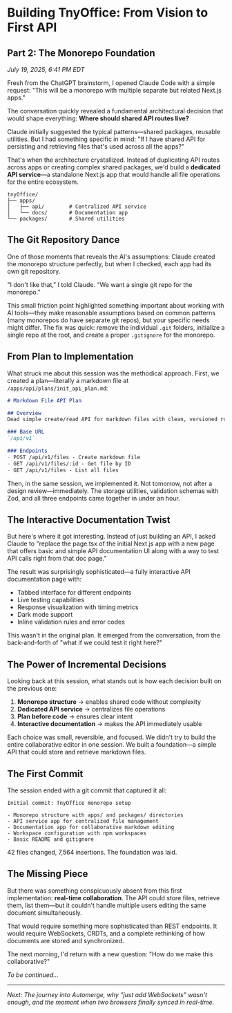 # Building TnyOffice: From Vision to First API

## Part 2: The Monorepo Foundation

*July 19, 2025, 6:41 PM EDT*

Fresh from the ChatGPT brainstorm, I opened Claude Code with a simple request: "This will be a monorepo with multiple separate but related Next.js apps."

The conversation quickly revealed a fundamental architectural decision that would shape everything: **Where should shared API routes live?**

Claude initially suggested the typical patterns—shared packages, reusable utilities. But I had something specific in mind: "If I have shared API for persisting and retrieving files that's used across all the apps?"

That's when the architecture crystallized. Instead of duplicating API routes across apps or creating complex shared packages, we'd build a **dedicated API service**—a standalone Next.js app that would handle all file operations for the entire ecosystem.

```
tnyOffice/
├── apps/
│   ├── api/        # Centralized API service
│   └── docs/       # Documentation app
└── packages/       # Shared utilities
```

## The Git Repository Dance

One of those moments that reveals the AI's assumptions: Claude created the monorepo structure perfectly, but when I checked, each app had its own git repository. 

"I don't like that," I told Claude. "We want a single git repo for the monorepo."

This small friction point highlighted something important about working with AI tools—they make reasonable assumptions based on common patterns (many monorepos do have separate git repos), but your specific needs might differ. The fix was quick: remove the individual `.git` folders, initialize a single repo at the root, and create a proper `.gitignore` for the monorepo.

## From Plan to Implementation

What struck me about this session was the methodical approach. First, we created a plan—literally a markdown file at `/apps/api/plans/init_api_plan.md`:

```markdown
# Markdown File API Plan

## Overview
Dead simple create/read API for markdown files with clean, versioned routes.

### Base URL
`/api/v1`

### Endpoints
- POST /api/v1/files - Create markdown file
- GET /api/v1/files/:id - Get file by ID
- GET /api/v1/files - List all files
```

Then, in the same session, we implemented it. Not tomorrow, not after a design review—immediately. The storage utilities, validation schemas with Zod, and all three endpoints came together in under an hour.

## The Interactive Documentation Twist

But here's where it got interesting. Instead of just building an API, I asked Claude to "replace the page.tsx of the initial Next.js app with a new page that offers basic and simple API documentation UI along with a way to test API calls right from that doc page."

The result was surprisingly sophisticated—a fully interactive API documentation page with:
- Tabbed interface for different endpoints
- Live testing capabilities
- Response visualization with timing metrics
- Dark mode support
- Inline validation rules and error codes

This wasn't in the original plan. It emerged from the conversation, from the back-and-forth of "what if we could test it right here?"

## The Power of Incremental Decisions

Looking back at this session, what stands out is how each decision built on the previous one:

1. **Monorepo structure** → enables shared code without complexity
2. **Dedicated API service** → centralizes file operations
3. **Plan before code** → ensures clear intent
4. **Interactive documentation** → makes the API immediately usable

Each choice was small, reversible, and focused. We didn't try to build the entire collaborative editor in one session. We built a foundation—a simple API that could store and retrieve markdown files.

## The First Commit

The session ended with a git commit that captured it all:

```
Initial commit: TnyOffice monorepo setup

- Monorepo structure with apps/ and packages/ directories
- API service app for centralized file management
- Documentation app for collaborative markdown editing
- Workspace configuration with npm workspaces
- Basic README and gitignore
```

42 files changed, 7,564 insertions. The foundation was laid.

## The Missing Piece

But there was something conspicuously absent from this first implementation: **real-time collaboration**. The API could store files, retrieve them, list them—but it couldn't handle multiple users editing the same document simultaneously.

That would require something more sophisticated than REST endpoints. It would require WebSockets, CRDTs, and a complete rethinking of how documents are stored and synchronized.

The next morning, I'd return with a new question: "How do we make this collaborative?"

*To be continued...*

---

*Next: The journey into Automerge, why "just add WebSockets" wasn't enough, and the moment when two browsers finally synced in real-time.*